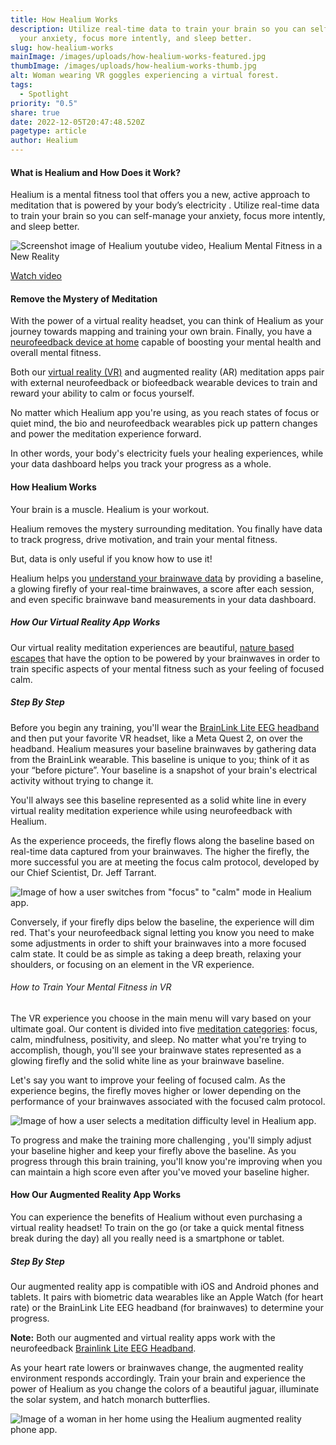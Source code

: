 ```yaml
---
title: How Healium Works
description: Utilize real-time data to train your brain so you can self-manage
  your anxiety, focus more intently, and sleep better.
slug: how-healium-works
mainImage: /images/uploads/how-healium-works-featured.jpg
thumbImage: /images/uploads/how-healium-works-thumb.jpg
alt: Woman wearing VR goggles experiencing a virtual forest.
tags:
  - Spotlight
priority: "0.5"
share: true
date: 2022-12-05T20:47:48.520Z
pagetype: article
author: Healium
---
```

#### What is Healium and How Does it Work?

Healium is a mental fitness tool that offers you a new, active approach to meditation that is powered by your body’s electricity . Utilize real-time data to train your brain so you can self-manage your anxiety, focus more intently, and sleep better.

![Screenshot image of Healium youtube video, Healium Mental Fitness in a New Reality](/images/uploads/healium-youtube-healium-mental-fitness-in-a-new-reality.jpg)

[W﻿atch video](https://www.youtube.com/watch?v=c6-GdN98XPw)

#### Remove the Mystery of Meditation

With the power of a virtual reality headset, you can think of Healium as your journey towards mapping and training your own brain. Finally, you have a [neurofeedback device at home](https://www.tryhealium.com/2021/08/31/can-you-do-neurofeedback-at-home/) capable of boosting your mental health and overall mental fitness.

Both our [virtual reality (VR)](https://www.oculus.com/experiences/quest/3688700857882832) and augmented reality (AR) meditation apps pair with external neurofeedback or biofeedback wearable devices to train and reward your ability to calm or focus yourself.

No matter which Healium app you're using, as you reach states of focus or quiet mind, the bio and neurofeedback wearables pick up pattern changes and power the meditation experience forward.

In other words, your body's electricity fuels your healing experiences, while your data dashboard helps you track your progress as a whole.

#### How Healium Works

Your brain is a muscle. Healium is your workout.

Healium removes the mystery surrounding meditation. You finally have data to track progress, drive motivation, and train your mental fitness.

But, data is only useful if you know how to use it!

Healium helps you [understand your brainwave data](https://www.tryhealium.com/2020/09/22/brainwaves-101-with-dr-jeff-tarrant/) by providing a baseline, a glowing firefly of your real-time brainwaves, a score after each session, and even specific brainwave band measurements in your data dashboard.

##### How Our Virtual Reality App Works

Our virtual reality meditation experiences are beautiful, [nature based escapes](https://www.tryhealium.com/stories/) that have the option to be powered by your brainwaves in order to train specific aspects of your mental fitness such as your feeling of focused calm.

##### Step By Step

Before you begin any training, you'll wear the [BrainLink Lite EEG headband](https://www.tryhealium.com/2020/05/22/brainlink-lite-the-new-eeg-headband-wearable-to-power-healium/) and then put your favorite VR headset, like a Meta Quest 2, on over the headband. Healium measures your baseline brainwaves by gathering data from the BrainLink wearable. This baseline is unique to you; think of it as your “before picture”. Your baseline is a snapshot of your brain's electrical activity without trying to change it.

You'll always see this baseline represented as a solid white line in every virtual reality meditation experience while using neurofeedback with Healium.

As the experience proceeds, the firefly flows along the baseline based on real-time data captured from your brainwaves. The higher the firefly, the more successful you are at meeting the focus calm protocol, developed by our Chief Scientist, Dr. Jeff Tarrant.

![Image of how a user switches from "focus" to "calm" mode in Healium app.](/images/uploads/healium-focus-to-calm.jpg)

Conversely, if your firefly dips below the baseline, the experience will dim red. That's your neurofeedback signal letting you know you need to make some adjustments in order to shift your brainwaves into a more focused calm state. It could be as simple as taking a deep breath, relaxing your shoulders, or focusing on an element in the VR experience.

###### How to Train Your Mental Fitness in VR

The VR experience you choose in the main menu will vary based on your ultimate goal. Our content is divided into five [meditation categories](https://www.tryhealium.com/2021/06/28/the-four-types-of-meditation-styles-explained/): focus, calm, mindfulness, positivity, and sleep. No matter what you're trying to accomplish, though, you'll see your brainwave states represented as a glowing firefly and the solid white line as your brainwave baseline.

Let's say you want to improve your feeling of focused calm. As the experience begins, the firefly moves higher or lower depending on the performance of your brainwaves associated with the focused calm protocol.

![Image of how a user selects a meditation difficulty level in Healium app.](/images/uploads/healium-adjust-meditation-difficulty.jpg)

To progress and make the training more challenging , you'll simply adjust your baseline higher and keep your firefly above the baseline. As you progress through this brain training, you'll know you're improving when you can maintain a high score even after you've moved your baseline higher.

#### How Our Augmented Reality App Works

You can experience the benefits of Healium without even purchasing a virtual reality headset! To train on the go (or take a quick mental fitness break during the day) all you really need is a smartphone or tablet.

##### Step By Step

Our augmented reality app is compatible with iOS and Android phones and tablets. It pairs with biometric data wearables like an Apple Watch (for heart rate) or the BrainLink Lite EEG headband (for brainwaves) to determine your progress.

**Note:** Both our augmented and virtual reality apps work with the neurofeedback [Brainlink Lite EEG Headband](https://www.tryhealium.com/2020/05/22/brainlink-lite-the-new-eeg-headband-wearable-to-power-healium/).

As your heart rate lowers or brainwaves change, the augmented reality environment responds accordingly. Train your brain and experience the power of Healium as you change the colors of a beautiful jaguar, illuminate the solar system, and hatch monarch butterflies.

![Image of a woman in her home using the Healium augmented reality phone app.](/images/uploads/healium-ar-app.jpg)